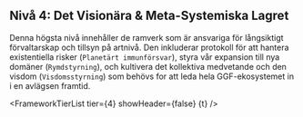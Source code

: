 <script>
  import FrameworkTierList from '$lib/components/FrameworkTierList.svelte';
  export let t;
</script>

## Nivå 4: Det Visionära & Meta-Systemiska Lagret

Denna högsta nivå innehåller de ramverk som är ansvariga för långsiktigt förvaltarskap och tillsyn på artnivå. Den inkluderar protokoll för att hantera existentiella risker (`Planetärt immunförsvar`), styra vår expansion till nya domäner (`Rymdstyrning`), och kultivera det kollektiva medvetande och den visdom (`Visdomsstyrning`) som behövs for att leda hela GGF-ekosystemet in i en avlägsen framtid.

<FrameworkTierList tier={4} showHeader={false} {t} />

